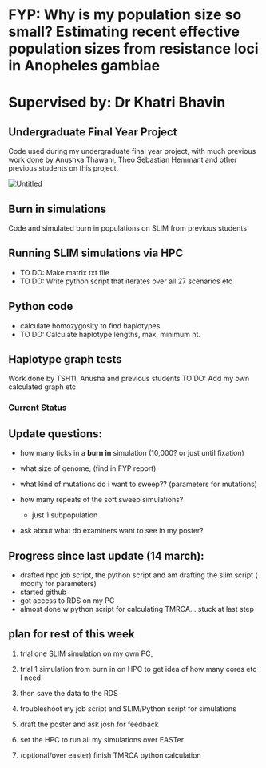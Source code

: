 # FYP: Why is my population size so small? Estimating recent effective population sizes from resistance loci in Anopheles gambiae
# Supervised by: Dr Khatri Bhavin
## Undergraduate Final Year Project
Code used during my undergraduate final year project, with much previous work done by Anushka Thawani, Theo Sebastian Hemmant and other previous students on this project.

![Untitled](https://prod-files-secure.s3.us-west-2.amazonaws.com/ff3f4113-f50d-4b9a-96bb-4a251441bcb4/d5456eda-ea49-4f82-a78d-d03f249a4bb8/Untitled.png)

## Burn in simulations
Code and simulated burn in populations on SLIM from previous students

## Running SLIM simulations via HPC 
- TO DO: Make matrix txt file
- TO DO: Write python script that iterates over all 27 scenarios etc


## Python code
- calculate homozygosity to find haplotypes
- TO DO: 
Calculate haplotype lengths, max, minimum nt.


## Haplotype graph tests
Work done by TSH11, Anusha and previous students
TO DO: Add my own calculated graph etc





### Current Status
## Update questions:

- how many ticks in a **burn in** simulation (10,000? or just until fixation)
- what size of genome,  (find in FYP report)
- what kind of mutations do i want to sweep?? (parameters for mutations)

- how many repeats of the soft sweep simulations?
    - just 1 subpopulation

- ask about what do examiners want to see in my poster?

## Progress since last update (14 march):

- drafted hpc job script, the python script and am drafting the slim script ( modify for parameters)
- started github
- got access to RDS on my PC
- almost done w python script for calculating TMRCA… stuck at last step

## plan for rest of this week

1. trial one SLIM simulation on my own PC, 
2. trial 1 simulation from burn in on HPC to get idea of how many cores etc I need 
3. then save the data to the RDS
4. troubleshoot my job script and SLIM/Python script for simulations
5. draft the poster and ask josh for feedback

1. set the HPC to run all my simulations over EASTer 
2. (optional/over easter) finish TMRCA python calculation